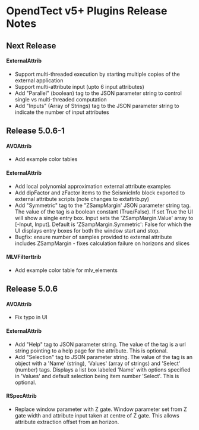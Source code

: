# OpendTect v5+ Plugins Release Notes

## Next Release
#### ExternalAttrib
- Support multi-threaded execution by starting multiple copies of the external application
- Support multi-attribute input (upto 6 input attributes)
- Add "Parallel" (boolean) tag to the JSON parameter string to control single vs multi-threaded computation
- Add "Inputs" (Array of Strings) tag to the JSON parameter string to indicate the number of input attributes
## Release 5.0.6-1
#### AVOAttrib
- Add example color tables

#### ExternalAttrib
- Add local polynomial approximation external attribute examples
- Add dipFactor and zFactor items to the SeismicInfo block exported to external attribute scripts (note changes to extattrib.py)
- Add "Symmetric" tag to the "ZSampMargin' JSON parameter string tag. The value of the tag is a boolean constant (True/False). If set True the UI will show a single entry box. Input sets the 'ZSampMargin.Value' array to [-Input, Input]. Default is 'ZSampMargin.Symmetric': False for which the UI displays entry boxes for both the window start and stop.
- Bugfix: ensure number of samples provided to external attribute includes ZSampMargin - fixes calculation failure on horizons and slices 

#### MLVFilterttrib
- Add example color table for mlv_elements

## Release 5.0.6
#### AVOAttrib
- Fix typo in UI

#### ExternalAttrib
- Add "Help" tag to JSON parameter string. The value of the tag is a url string pointing to a help page for the attribute. This is optional.
- Add "Selection" tag to JSON parameter string. The value of the tag is an object with a 'Name' (string), 'Values' (array of strings) and 'Select' (number) tags. Displays a list box labeled 'Name' with options specified in 'Values' and default selection being item number 'Select'. This is optional.

#### RSpecAttrib
- Replace window parameter with Z gate. Window parameter set from Z gate width and attribute input taken at centre of Z gate. This allows attribute extraction offset from an horizon.


